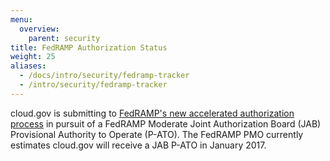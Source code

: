 ```yaml
---
menu:
  overview:
    parent: security
title: FedRAMP Authorization Status
weight: 25
aliases:
  - /docs/intro/security/fedramp-tracker
  - /intro/security/fedramp-tracker
---
```

cloud.gov is submitting to [FedRAMP's new accelerated authorization process](https://www.fedramp.gov/event/fedramp-accelerated/) in pursuit of a FedRAMP Moderate Joint Authorization Board (JAB) Provisional Authority to Operate (P-ATO). The FedRAMP PMO currently estimates cloud.gov will receive a JAB P-ATO in January 2017.
<!-- <iframe src="https://18f.aha.io/published/e24a68aec8958c8a74786e699264116d" style="width: 100%; height: 550px;" frameborder="0" scrolling="auto" seamless="seamless" allowfullscreen="true"></iframe> -->
